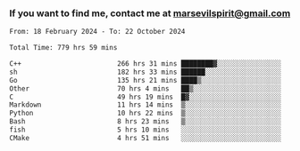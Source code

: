 ### If you want to find me, contact me at marsevilspirit@gmail.com

<!--
**marsevilspirit/marsevilspirit** is a ✨ _special_ ✨ repository because its `README.md` (this file) appears on your GitHub profile.

Here are some ideas to get you started:

- 🔭 I’m currently working on ...
- 🌱 I’m currently learning ...
- 👯 I’m looking to collaborate on ...
- 🤔 I’m looking for help with ...
- 💬 Ask me about ...
- 📫 How to reach me: ...
- 😄 Pronouns: ...
- ⚡ Fun fact: ...
-->
<!--START_SECTION:waka-->

```txt
From: 18 February 2024 - To: 22 October 2024

Total Time: 779 hrs 59 mins

C++                        266 hrs 31 mins ████████▓░░░░░░░░░░░░░░░░   34.17 %
sh                         182 hrs 33 mins ██████░░░░░░░░░░░░░░░░░░░   23.41 %
Go                         135 hrs 21 mins ████▒░░░░░░░░░░░░░░░░░░░░   17.35 %
Other                      70 hrs 4 mins   ██▒░░░░░░░░░░░░░░░░░░░░░░   08.98 %
C                          49 hrs 19 mins  █▓░░░░░░░░░░░░░░░░░░░░░░░   06.32 %
Markdown                   11 hrs 14 mins  ▒░░░░░░░░░░░░░░░░░░░░░░░░   01.44 %
Python                     10 hrs 22 mins  ▒░░░░░░░░░░░░░░░░░░░░░░░░   01.33 %
Bash                       8 hrs 23 mins   ▒░░░░░░░░░░░░░░░░░░░░░░░░   01.08 %
fish                       5 hrs 10 mins   ░░░░░░░░░░░░░░░░░░░░░░░░░   00.66 %
CMake                      4 hrs 51 mins   ░░░░░░░░░░░░░░░░░░░░░░░░░   00.62 %
```

<!--END_SECTION:waka-->
